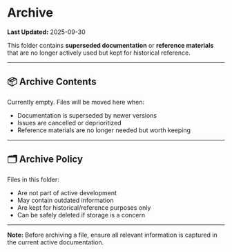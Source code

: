 # Archive

**Last Updated:** 2025-09-30

This folder contains **superseded documentation** or **reference materials** that are no longer actively used but kept for historical reference.

---

## 📦 Archive Contents

Currently empty. Files will be moved here when:

- Documentation is superseded by newer versions
- Issues are cancelled or deprioritized
- Reference materials are no longer needed but worth keeping

---

## 🗂️ Archive Policy

Files in this folder:
- Are not part of active development
- May contain outdated information
- Are kept for historical/reference purposes only
- Can be safely deleted if storage is a concern

---

**Note:** Before archiving a file, ensure all relevant information is captured in the current active documentation.